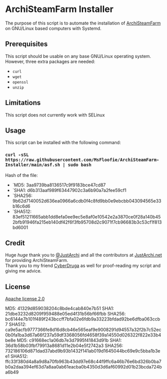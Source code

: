 # ArchiSteamFarm Installer
The purpose of this script is to automate the installation of [ArchiSteamFarm](https://github.com/JustArchiNET/ArchiSteamFarm) on GNU/Linux based computers with Systemd.

## Prerequisites
This script should be usable on any base GNU/Linux operating system. However, three extra packages are needed:
 - `curl`
 - `wget`
 - `openssl`
 - `unzip`

## Limitations
This script does not currently work with SELinux

## Usage
This script can be installed with the following command:

### `curl -sSL https://raw.githubusercontent.com/MsFloofie/ArchiSteamFarm-Installer/main/asf.sh | sudo bash`
Hash of the file:
- `MD5: 3aa9739ba8136517c9f9183bce47cd87
- `SHA1: d6b313aaf989f63447902c3a6b90a7a2fee59cf1
- `SHA256: 9b62d7140052d636ea0966a6cdb0f4c8fd9bb0e9ebcbb043094565e33b16c6d6
- `SHA512: 83ef51211665abb1dd8efa0ee9ec5e8af0e10542e2a3870ce0f28a140b452bfb91946fa215eb140df42f6f3fb95708d2c9071f7cb96683b3c53cf1f813bd6001

## Credit
Huge *huge* thank you to [@JustArchi](https://github.com/JustArchi) and all the contributors at [JustArchi.net](https://github.com/JustArchiNET) for providing ArchiSteamFarm.  
Thank you to my friend [CyberDruga](https://github.com/kabessao/) as well for proof-reading my script and giving me advice.

## License
[Apache license 2.0](https://apache.org/licenses/LICENSE-2.0)

MD5: 41329d859038204c8bde4cab840e7b51
SHA1: 21dbe3232d8209f959488e05ed4f31b56bf66fbb
SHA256: bc6144e7b101f489f243bccff7bfa02e6fdb9a33223bfdad92be6dfba063ccb7
SHA512: ca9e5acfb9777366fe8d16d8cb46e565eaf9e9008291d94557a32f2b7c52ec0b0fa1ba3d67a66f237a59df3368056fd4658f39a14550d026322f822e33b4be8e
MD5: c91668ec1a06db7e3d7995f41843d91b
SHA1: 36d1b58b03fbf79913a8681d11e2b04e5f2742a3
SHA256: 732186106d871dad37abd9b93b1432f141ab019d1645044bc69e9c5bba1b3ee1
SHA512: ffc33f380d4a8a9d8a70fb963b43dd97e68c44f9ffc6a46b76e6bd326b0ba7b0a2daa394ef63d7a8aa0ab61eacba0b4350d3d6af60992d01b23bcda724ba6b49
